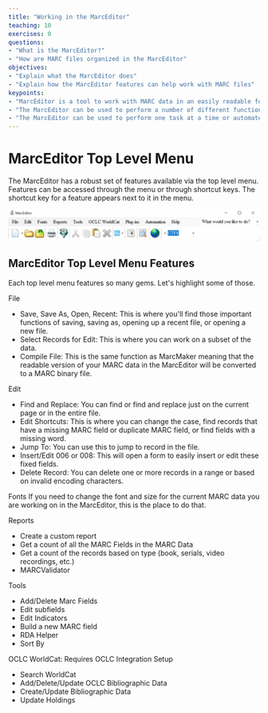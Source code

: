 ```yaml
---
title: "Working in the MarcEditor"
teaching: 10
exercises: 0
questions:
- "What is the MarcEditor?"
- "How are MARC files organized in the MarcEditor"
objectives:
- "Explain what the MarcEditor does"
- "Explain how the MarcEditor features can help work with MARC files"
keypoints:
- "MarcEditor is a tool to work with MARC data in an easily readable format"
- "The MarcEditor can be used to perform a number of different functions such as adding, deleting MARC fields or subfields, building MARC fields, running reports, or checking the validity of MARC data"
- "The MarcEditor can be used to perform one task at a time or automate a set of tasks for particular types of MARC files"
---
```

# MarcEditor Top Level Menu
The MarcEditor has a robust set of features available via the top level menu. Features can be accessed through the menu or through shortcut keys. The shortcut key for a feature appears next to it in the menu.

<img src="../assets/img/topLevelFeatures_marcEditor.PNG" width="650">

## MarcEditor Top Level Menu Features
Each top level menu features so many gems. Let's highlight some of those.

File
* Save, Save As, Open, Recent: This is where you'll find those important functions of saving, saving as, opening up a recent file, or opening a new file.
* Select Records for Edit: This is where you can work on a subset of the data.
* Compile File: This is the same function as MarcMaker meaning that the readable version of your MARC data in the MarcEditor will be converted to a MARC binary file.

Edit
* Find and Replace: You can find or find and replace just on the current page or in the entire file.
* Edit Shortcuts: This is where you can change the case, find records that have a missing MARC field or duplicate MARC field, or find fields with a missing word.
* Jump To: You can use this to jump to record in the file.
* Insert/Edit 006 or 008: This will open a form to easily insert or edit these fixed fields.
* Delete Record: You can delete one or more records in a range or based on invalid encoding characters.

Fonts
If you need to change the font and size for the current MARC data you are working on in the MarcEditor, this is the place to do that.

Reports
* Create a custom report
* Get a count of all the MARC Fields in the MARC Data
* Get a count of the records based on type (book, serials, video recordings, etc.)
* MARCValidator

Tools
* Add/Delete Marc Fields
* Edit subfields
* Edit Indicators
* Build a new MARC field
* RDA Helper
* Sort By

OCLC WorldCat: Requires OCLC Integration Setup
* Search WorldCat
* Add/Delete/Update OCLC Bibliographic Data
* Create/Update Bibliographic Data
* Update Holdings
